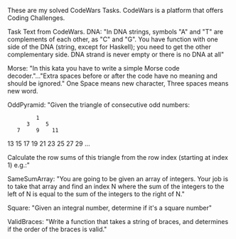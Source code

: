 These are my solved CodeWars Tasks.
CodeWars is a platform that offers Coding Challenges.

Task Text from CodeWars.
DNA: "In DNA strings, symbols "A" and "T" are complements of each other, as "C" and "G". You have function with one side of the DNA (string, except for Haskell); you need to get the other complementary side. DNA strand is never empty or there is no DNA at all"

Morse: "In this kata you have to write a simple Morse code decoder."..."Extra spaces before or after the code have no meaning and should be ignored." One Space means new character, Three spaces means new word.

OddPyramid: "Given the triangle of consecutive odd numbers:

             1
          3     5
       7     9    11
   13    15    17    19
21    23    25    27    29
...

Calculate the row sums of this triangle from the row index (starting at index 1) e.g.:"

SameSumArray: "You are going to be given an array of integers. Your job is to take that array and find an index N where the sum of the integers to the left of N is equal to the sum of the integers to the right of N."

Square: "Given an integral number, determine if it's a square number"

ValidBraces: "Write a function that takes a string of braces, and determines if the order of the braces is valid."
